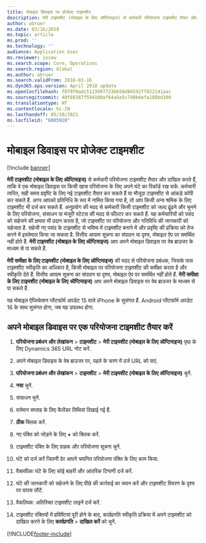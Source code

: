 ```yaml
---
title: मोबाइल डिवाइस पर प्रोजेक्ट टाइमशीट
description: मेरी टाइमशीट (मोबाइल के लिए ऑप्टिमाइज) से कर्मचारी परियोजना टाइमशीट तैयार और दाखिल करते हैं, ताकि वे एक मोबाइल डिवाइस पर किसी खास परियोजना के लिए अपने घंटे का रिकॉर्ड रख सकें.
author: abruer
ms.date: 03/16/2018
ms.topic: article
ms.prod: ''
ms.technology: ''
audience: Application User
ms.reviewer: josaw
ms.search.scope: Core, Operations
ms.search.region: Global
ms.author: abruer
ms.search.validFrom: 2018-03-16
ms.dyn365.ops.version: April 2018 update
ms.openlocfilehash: f079f0adc5123907723bb58d86592ff822141aac
ms.sourcegitcommit: 40f68387f594180af64a5e5c748b6efa188bd300
ms.translationtype: HT
ms.contentlocale: hi-IN
ms.lasthandoff: 05/10/2021
ms.locfileid: "6005928"
---
```

# <a name="project-timesheets-on-a-mobile-device"></a>मोबाइल डिवाइस पर प्रोजेक्ट टाइमशीट

[!include [banner](../includes/banner.md)]

**मेरी टाइमशीट (मोबाइल के लिए ऑप्टिमाइज)** से कर्मचारी परियोजना टाइमशीट तैयार और दाखिल करते हैं, ताकि वे एक मोबाइल डिवाइस पर किसी खास परियोजना के लिए अपने घंटे का रिकॉर्ड रख सकें. कर्मचारी त्वरित, सही समय प्रवृष्टि के लिए नई टाइमशीट तैयार कर सकते हैं या मौजूदा टाइमशीट से आंकड़े कॉपी कर सकते हैं. अगर आपको प्रतिनिधि के रूप में नामित किया गया है, तो आप किसी अन्य श्रमिक के लिए टाइमशीट भी दर्ज कर सकते हैं. अनुप्रयोग की मदद से कर्मचारी किसी टाइमशीट को जल्द ढूंढने और चुनने के लिए परियोजना, संसाधन या मंजूरी स्टेटस की मदद से फील्टर कर सकते हैं. यह कर्मचारियों को पसंद को सहेजने की क्षमता भी प्रदान करता है, जो टाइमशीट पर परियोजना और गतिविधि की जानकारी को सहेजता है. सहेजी गए पसंद के टाइमशीट से भविष्य में टाइमशीट बनाने में और प्रवृष्ठि की प्रक्रिया को तेज करने में इस्तेमाल किया जा सकता है. वित्तीय आयाम सूचना का संपादन या दृश्य, मोबाइल ऐप पर समर्थित नहीं होते हैं. **मेरी टाइमशीट (मोबाइल के लिए ऑप्टिमाइज)** आप अपने मोबाइल डिवाइस पर वेब ब्राउजर के माध्यम से पा सकते हैं.

**मेरी समीक्षा के लिए टाइमशीट (मोबाइल के लिए ऑप्टिमाइज)** की मदद से परियोजना प्रबंधक, जिसके पास टाइमशीट स्वीकृति का अधिकार है, किसी मोबाइल पर परियोजना टाइमशीट की समीक्षा करता है और स्वीकृति देते हैं. वित्तीय आयाम सूचना का संपादन या दृश्य, मोबाइल ऐप पर समर्थित नहीं होते हैं. **मेरी समीक्षा के लिए टाइमशीट (मोबाइल के लिए ऑप्टिमाइज)** आप अपने मोबाइल डिवाइस पर वेब ब्राउजर के माध्यम से पा सकते हैं.

यह मोबाइल ऐप्लिकेशन प्लैटफॉर्म अपडेट 15 वाले iPhone के सुसंगत हैं.
Android प्लैटफॉर्म अपडेट 16 के साथ सुसंगत होगा, जब यह उपलब्ध होगा.

## <a name="create-a-project-timesheet-on-your-mobile-device"></a>अपने मोबाइल डिवाइस पर एक परियोजना टाइमशीट तैयार करें

1.  **परियोजना प्रबंधन और लेखांकन** \> **टाइमशीट** \> **मेरी टाइमशीट (मोबाइल के लिए ऑप्टिमाइज)** पृष्‍ठ के लिए Dynamics 365 URL नोट करें.

2.  अपने मोबाइल डिवाइस के वेब ब्राउजर पर, पहले के चरण में दर्ज URL को पाएं.
 
3.  **परियोजना प्रबंधन और लेखांकन** \> **टाइमशीट** \> **मेरी टाइमशीट (मोबाइल के लिए ऑप्टिमाइज)** चुनें.

4.  **नया** चुनें.

5.  संसाधन चुनें.

6.  वर्तमान सप्ताह के लिए कैलेंडर तिथियां दिखाई गई हैं.

7.  **ठीक** क्लिक करें.

8.  नए पंक्ति को जोड़ने के लिए **+** को क्लिक करें.

9.  टाइमशीट पंक्ति के लिए ग्राहक और परियोजना सूचना चुनें.

10. घंटे को दर्ज करें जितनी देर आपने चयनित परियोजना पंक्ति के लिए काम किया.

11. वैक्लपिकः घंटे के लिए कोई बाहरी और आंतरिक टिप्पणी दर्ज करें.

12. घंटे की जानकारी को सहेजने के लिए पीछे की कार्रवाई का चयन करें और टाइमशीट विवरण के दृश्य पर वापस लौटें.

13. वैकल्पिक: अतिरिक्त टाइमशीट लाइनें दर्ज करें.

14. टाइमशीट पंक्तियों में प्रविष्टियां पूरी होने के बाद, कार्य़प्रगति स्वीकृति प्रक्रिया में अपने टाइमशीट को दाखिल करने के लिए **कार्यप्रगति** \> **दाखिल करें** को चुनें.


[!INCLUDE[footer-include](../includes/footer-banner.md)]
